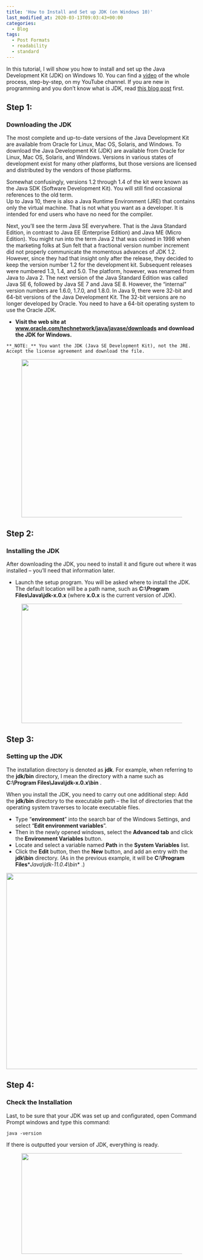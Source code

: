 ```yaml
---
title: 'How to Install and Set up JDK (on Windows 10)'
last_modified_at: 2020-03-13T09:03:43+00:00
categories:
  - Blog
tags:
  - Post Formats
  - readability
  - standard
---
```

In this tutorial, I will show you how to install and set up the Java Development Kit (JDK) on Windows 10. You can find a <a href="https://www.youtube.com/watch?v=epRyzvnndIo" target="_blank" rel="noreferrer noopener" aria-label="video (opens in a new tab)">video</a> of the whole process, step-by-step, on my YouTube channel. If you are new in programming and you don&#8217;t know what is JDK, read <a rel="noreferrer noopener" aria-label="this blog post (opens in a new tab)" href="https://www.dev-guide.org/the-java-language-specification-api-ide-jdk-jre-and-jvm/?preview=true&_thumbnail_id=415" target="_blank">this blog post</a> first.

## Step 1: 

### Downloading the JDK 

The most complete and up-to-date versions of the Java Development Kit are available from Oracle for Linux, Mac OS, Solaris, and Windows. To download the Java Development Kit (JDK) are available from Oracle for Linux, Mac OS, Solaris, and Windows. Versions in various states of development exist for many other platforms, but those versions are licensed and distributed by the vendors of those platforms. 

Somewhat confusingly, versions 1.2 through 1.4 of the kit were known as the Java SDK (Software Development Kit). You will still find occasional references to the old term.  
Up to Java 10, there is also a Java Runtime Environment (JRE) that contains only the virtual machine. That is not what you want as a developer. It is intended for end users who have no need for the compiler.

Next, you’ll see the term Java SE everywhere. That is the Java Standard Edition, in contrast to Java EE (Enterprise Edition) and Java ME (Micro Edition). You might run into the term Java 2 that was coined in 1998 when the marketing folks at Sun felt that a fractional version number increment did not properly communicate the momentous advances of JDK 1.2. However, since they had that insight only after the release, they decided to keep the version number 1.2 for the development kit. Subsequent releases were numbered 1.3, 1.4, and 5.0. The platform, however, was renamed from Java to Java 2. The next version of the Java Standard Edition was called Java SE 6, followed by Java SE 7 and Java SE 8. However, the “internal” version numbers are 1.6.0, 1.7.0, and 1.8.0. In Java 9, there were 32-bit and 64-bit versions of the Java Development Kit. The 32-bit versions are no longer developed by Oracle. You need to have a 64-bit operating system to use the Oracle JDK. 

  *  **Visit the web site at <a rel="noreferrer noopener" href="http://www.oracle.com/technetwork/java/javase/downloads" target="_blank">www.oracle.com/technetwork/java/javase/downloads</a> and download the JDK for Windows.**  
  
    **_NOTE:_** You want the JDK (Java SE Development Kit), not the JRE. Accept the license agreement and download the file.  
    

<div class="wp-block-image">
  <figure class="aligncenter size-large is-resized"><a href="https://www.dev-guide.org/wp-content/uploads/2020/03/how-to-install-and-set-up-jdk-windows-10-1-1.png" target="_blank" rel="noreferrer noopener"><img loading="lazy" src="https://www.dev-guide.org/wp-content/uploads/2020/03/how-to-install-and-set-up-jdk-windows-10-1-1-1024x554.png" alt="" class="wp-image-450" width="768" height="416" srcset="https://www.dev-guide.org/wp-content/uploads/2020/03/how-to-install-and-set-up-jdk-windows-10-1-1-1024x554.png 1024w, https://www.dev-guide.org/wp-content/uploads/2020/03/how-to-install-and-set-up-jdk-windows-10-1-1-300x162.png 300w, https://www.dev-guide.org/wp-content/uploads/2020/03/how-to-install-and-set-up-jdk-windows-10-1-1-768x416.png 768w, https://www.dev-guide.org/wp-content/uploads/2020/03/how-to-install-and-set-up-jdk-windows-10-1-1-1536x831.png 1536w, https://www.dev-guide.org/wp-content/uploads/2020/03/how-to-install-and-set-up-jdk-windows-10-1-1.png 1696w" sizes="(max-width: 768px) 100vw, 768px" /></a></figure>
</div>

## 

## Step 2: 

### Installing the JDK 

After downloading the JDK, you need to install it and figure out where it was installed &#8211; you’ll need that information later. 

  * Launch the setup program. You will be asked where to install the JDK. The default location will be a path name, such as **C:\Program Files\Java\jdk-x.0.x** (where **x.0.x** is the current version of JDK).

<div class="wp-block-image">
  <figure class="aligncenter size-large is-resized"><a href="https://www.dev-guide.org/wp-content/uploads/2020/03/how-to-install-and-set-up-jdk-windows-10-2.png" target="_blank" rel="noreferrer noopener"><img loading="lazy" src="https://www.dev-guide.org/wp-content/uploads/2020/03/how-to-install-and-set-up-jdk-windows-10-2-1024x722.png" alt="" class="wp-image-466" width="447" height="314" srcset="https://www.dev-guide.org/wp-content/uploads/2020/03/how-to-install-and-set-up-jdk-windows-10-2-1024x722.png 1024w, https://www.dev-guide.org/wp-content/uploads/2020/03/how-to-install-and-set-up-jdk-windows-10-2-300x211.png 300w, https://www.dev-guide.org/wp-content/uploads/2020/03/how-to-install-and-set-up-jdk-windows-10-2-768x541.png 768w, https://www.dev-guide.org/wp-content/uploads/2020/03/how-to-install-and-set-up-jdk-windows-10-2.png 1064w" sizes="(max-width: 447px) 100vw, 447px" /></a></figure>
</div>

## 

## Step 3: 

### Setting up the JDK 

The installation directory is denoted as **jdk**. For example, when referring to the **jdk/bin** directory, I mean the directory with a name such as  
**C:\Program Files\Java\jdk-x.0.x\bin** . 

When you install the JDK, you need to carry out one additional step: Add the **jdk/bin** directory to the executable path &#8211; the list of directories that the operating system traverses to locate executable files.

  * Type “**environment**” into the search bar of the Windows Settings, and select “**Edit environment variables**”. 
  * Then in the newly opened windows, select the **Advanced tab** and click the **Environment Variables** button. 
  * Locate and select a variable named **Path** in the **System Variables** list. 
  * Click the **Edit** button, then the **New** button, and add an entry with the **jdk\bin** directory. (As in the previous example, it will be **C:\Program Files**\**Java\jdk-11.0.4\bin** .)<figure class="wp-block-image size-large">

<a href="https://www.dev-guide.org/wp-content/uploads/2020/03/how-to-install-and-set-up-jdk-windows-10-3.png" target="_blank" rel="noreferrer noopener"><img loading="lazy" width="1024" height="516" src="https://www.dev-guide.org/wp-content/uploads/2020/03/how-to-install-and-set-up-jdk-windows-10-3-1024x516.png" alt="" class="wp-image-452" srcset="https://www.dev-guide.org/wp-content/uploads/2020/03/how-to-install-and-set-up-jdk-windows-10-3-1024x516.png 1024w, https://www.dev-guide.org/wp-content/uploads/2020/03/how-to-install-and-set-up-jdk-windows-10-3-300x151.png 300w, https://www.dev-guide.org/wp-content/uploads/2020/03/how-to-install-and-set-up-jdk-windows-10-3-768x387.png 768w, https://www.dev-guide.org/wp-content/uploads/2020/03/how-to-install-and-set-up-jdk-windows-10-3-1536x774.png 1536w, https://www.dev-guide.org/wp-content/uploads/2020/03/how-to-install-and-set-up-jdk-windows-10-3.png 1572w" sizes="(max-width: 1024px) 100vw, 1024px" /></a></figure> 

## 

## Step 4: 

### Check the Installation 

Last, to be sure that your JDK was set up and configurated, open Command Prompt windows and type this command:

<pre class="wp-block-code"><code lang="bash" class="language-bash">java -version</code></pre>



If there is outputted your version of JDK, everything is ready.

<div class="wp-block-image">
  <figure class="aligncenter size-large is-resized"><a href="https://www.dev-guide.org/wp-content/uploads/2020/03/how-to-install-and-set-up-jdk-windows-10-4.png" target="_blank" rel="noreferrer noopener"><img loading="lazy" src="https://www.dev-guide.org/wp-content/uploads/2020/03/how-to-install-and-set-up-jdk-windows-10-4.png" alt="" class="wp-image-469" width="480" height="265" srcset="https://www.dev-guide.org/wp-content/uploads/2020/03/how-to-install-and-set-up-jdk-windows-10-4.png 824w, https://www.dev-guide.org/wp-content/uploads/2020/03/how-to-install-and-set-up-jdk-windows-10-4-300x166.png 300w, https://www.dev-guide.org/wp-content/uploads/2020/03/how-to-install-and-set-up-jdk-windows-10-4-768x425.png 768w" sizes="(max-width: 480px) 100vw, 480px" /></a></figure>
</div>
